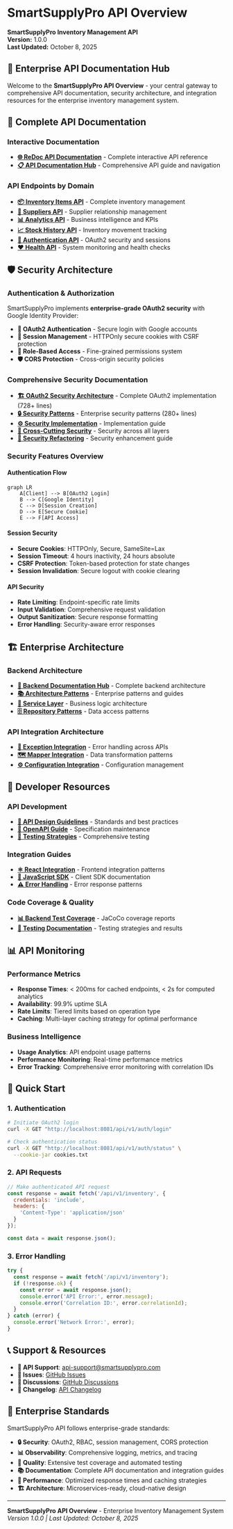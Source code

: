 # SmartSupplyPro API Overview

**SmartSupplyPro Inventory Management API**  
**Version:** 1.0.0  
**Last Updated:** October 8, 2025  

## 🚀 Enterprise API Documentation Hub

Welcome to the **SmartSupplyPro API Overview** - your central gateway to comprehensive API documentation, security architecture, and integration resources for the enterprise inventory management system.

## 📖 Complete API Documentation

### **Interactive Documentation**
- **[🌐 ReDoc API Documentation](api.html)** - Complete interactive API reference
- **[📋 API Documentation Hub](api/README.md)** - Comprehensive API guide and navigation

### **API Endpoints by Domain**
- **[📦 Inventory Items API](api/endpoints/inventory-items.md)** - Complete inventory management
- **[🏢 Suppliers API](api/endpoints/suppliers.md)** - Supplier relationship management  
- **[📊 Analytics API](api/endpoints/analytics.md)** - Business intelligence and KPIs
- **[📈 Stock History API](api/endpoints/stock-history.md)** - Inventory movement tracking
- **[🔐 Authentication API](api/endpoints/authentication.md)** - OAuth2 security and sessions
- **[❤️ Health API](api/endpoints/health.md)** - System monitoring and health checks

## 🛡️ Security Architecture

### **Authentication & Authorization**
SmartSupplyPro implements **enterprise-grade OAuth2 security** with Google Identity Provider:

- **🔐 OAuth2 Authentication** - Secure login with Google accounts
- **🍪 Session Management** - HTTPOnly secure cookies with CSRF protection
- **🔑 Role-Based Access** - Fine-grained permissions system
- **🛡️ CORS Protection** - Cross-origin security policies

### **Comprehensive Security Documentation**
- **[🏗️ OAuth2 Security Architecture](architecture/patterns/oauth2-security-architecture.md)** - Complete OAuth2 implementation (728+ lines)
- **[🔒 Security Patterns](architecture/patterns/security-patterns.md)** - Enterprise security patterns (280+ lines)
- **[⚙️ Security Implementation](architecture/patterns/security-implementation-patterns.md)** - Implementation guide
- **[🔄 Cross-Cutting Security](architecture/patterns/security-cross-cutting-patterns.md)** - Security across all layers
- **[🔧 Security Refactoring](architecture/patterns/security-refactoring-guide.md)** - Security enhancement guide

### **Security Features Overview**

#### **Authentication Flow**
```mermaid
graph LR
    A[Client] --> B[OAuth2 Login]
    B --> C[Google Identity]
    C --> D[Session Creation]
    D --> E[Secure Cookie]
    E --> F[API Access]
```

#### **Session Security**
- **Secure Cookies**: HTTPOnly, Secure, SameSite=Lax
- **Session Timeout**: 4 hours inactivity, 24 hours absolute
- **CSRF Protection**: Token-based protection for state changes
- **Session Invalidation**: Secure logout with cookie clearing

#### **API Security**
- **Rate Limiting**: Endpoint-specific rate limits
- **Input Validation**: Comprehensive request validation
- **Output Sanitization**: Secure response formatting
- **Error Handling**: Security-aware error responses

## 🏗️ Enterprise Architecture

### **Backend Architecture**
- **[🏢 Backend Documentation Hub](backend/README.md)** - Complete backend architecture
- **[📚 Architecture Patterns](architecture/)** - Enterprise patterns and guides
- **[🔧 Service Layer](architecture/services/)** - Business logic architecture
- **[🗄️ Repository Patterns](architecture/patterns/)** - Data access patterns

### **API Integration Architecture**
- **[🔄 Exception Integration](architecture/exceptions/EXCEPTION_INTEGRATION_PATTERNS.md)** - Error handling across APIs
- **[🗺️ Mapper Integration](architecture/mappers/API_INTEGRATION_PATTERNS.md)** - Data transformation patterns
- **[⚙️ Configuration Integration](architecture/patterns/configuration-api-integration.md)** - Configuration management

## 🔧 Developer Resources

### **API Development**
- **[📐 API Design Guidelines](api/development/api-design-guidelines.md)** - Standards and best practices
- **[📝 OpenAPI Guide](api/development/openapi-guide.md)** - Specification maintenance
- **[🧪 Testing Strategies](api/development/testing-strategies.md)** - Comprehensive testing

### **Integration Guides**
- **[⚛️ React Integration](api/integration/react-integration.md)** - Frontend integration patterns
- **[🔧 JavaScript SDK](api/integration/javascript-sdk.md)** - Client SDK documentation
- **[⚠️ Error Handling](api/integration/error-handling.md)** - Error response patterns

### **Code Coverage & Quality**
- **[📊 Backend Test Coverage](backend/coverage/)** - JaCoCo coverage reports
- **[🧪 Testing Documentation](backend/testing/)** - Testing strategies and results

## 📊 API Monitoring

### **Performance Metrics**
- **Response Times**: < 200ms for cached endpoints, < 2s for computed analytics
- **Availability**: 99.9% uptime SLA
- **Rate Limits**: Tiered limits based on operation type
- **Caching**: Multi-layer caching strategy for optimal performance

### **Business Intelligence**
- **Usage Analytics**: API endpoint usage patterns
- **Performance Monitoring**: Real-time performance metrics
- **Error Tracking**: Comprehensive error monitoring with correlation IDs

## 🚀 Quick Start

### **1. Authentication**
```bash
# Initiate OAuth2 login
curl -X GET "http://localhost:8081/api/v1/auth/login"

# Check authentication status
curl -X GET "http://localhost:8081/api/v1/auth/status" \
  --cookie-jar cookies.txt
```

### **2. API Requests**
```javascript
// Make authenticated API request
const response = await fetch('/api/v1/inventory', {
  credentials: 'include',
  headers: {
    'Content-Type': 'application/json'
  }
});

const data = await response.json();
```

### **3. Error Handling**
```javascript
try {
  const response = await fetch('/api/v1/inventory');
  if (!response.ok) {
    const error = await response.json();
    console.error('API Error:', error.message);
    console.error('Correlation ID:', error.correlationId);
  }
} catch (error) {
  console.error('Network Error:', error);
}
```

## 📞 Support & Resources

- **📧 API Support**: [api-support@smartsupplypro.com](mailto:api-support@smartsupplypro.com)
- **🐛 Issues**: [GitHub Issues](https://github.com/Keglev/inventory-service/issues)
- **💬 Discussions**: [GitHub Discussions](https://github.com/Keglev/inventory-service/discussions)
- **📖 Changelog**: [API Changelog](api/changelog/CHANGELOG.md)

## 🎯 Enterprise Standards

SmartSupplyPro API follows enterprise-grade standards:

- **🔒 Security**: OAuth2, RBAC, session management, CORS protection
- **📊 Observability**: Comprehensive logging, metrics, and tracing
- **🧪 Quality**: Extensive test coverage and automated testing
- **📚 Documentation**: Complete API documentation and integration guides
- **🚀 Performance**: Optimized response times and caching strategies
- **🏗️ Architecture**: Microservices-ready, cloud-native design

---

**SmartSupplyPro API Overview** - Enterprise Inventory Management System  
*Version 1.0.0 | Last Updated: October 8, 2025*